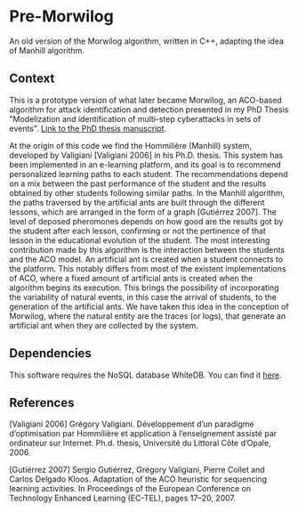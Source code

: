 # Pre-Morwilog
An old version of the Morwilog algorithm, written in C++, adapting the idea of Manhill algorithm.

## Context

This is a prototype version of what later became Morwilog, an ACO-based algorithm for attack identification and detection presented in my PhD Thesis "Modelization and identification of multi-step cyberattacks in sets of events". [Link to the PhD thesis manuscript](https://tel.archives-ouvertes.fr/tel-02315999/document).

At the origin of this code we find the Hommilière (Manhill) system, developed by Valigiani [Valigiani 2006] in his Ph.D. thesis. This system has been implemented in an e-learning platform, and its goal is to recommend personalized learning paths to each student. The recommendations depend on a mix between the past performance of the student and the results obtained by other students following similar paths. In the Manhill algorithm, the paths traversed by the artificial ants are built through the different lessons, which are arranged in the form of a graph [Gutiérrez 2007]. The level of deposed pheromones depends on how good are the results got by the student after each lesson, confirming or not the pertinence of that lesson in the educational evolution of the student. The most interesting contribution made by this algorithm is the interaction between the students and the ACO model. An artificial ant is created when a student connects to the platform. This notably differs from most of the existent implementations of ACO, where a fixed amount of artificial ants is created when the algorithm begins its execution. This brings the possibility of incorporating the variability of natural events, in this case the arrival of students, to the generation of the artificial ants. We have taken this idea in the conception of Morwilog, where the natural entity are the traces (or logs), that generate an artificial ant when they are collected by the system.

## Dependencies

This software requires the NoSQL database WhiteDB. You can find it [here](http://whitedb.org/).

## References

[Valigiani 2006] Grégory Valigiani. Développement d’un paradigme d’optimisation par Hommilière
et application à l’enseignement assisté par ordinateur sur Internet. Ph.d. thesis, Université
du Littoral Côte d’Opale, 2006.

[Gutiérrez 2007] Sergio Gutiérrez, Grégory Valigiani, Pierre Collet and Carlos Delgado Kloos.
Adaptation of the ACO heuristic for sequencing learning activities. In Proceedings of the European
Conference on Technology Enhanced Learning (EC-TEL), pages 17–20, 2007.

